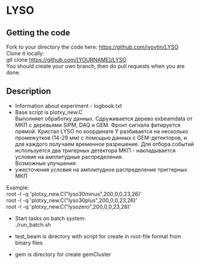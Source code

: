 # LYSO
## Getting the code
Fork to your directory the code here: https://github.com/ivovtin/LYSO<br />
Clone it locally:<br />
git clone https://github.com/[YOURNAME]/LYSO <br />
You should create your own branch, then do pull requests when you are done. <br />

## Description
- Information about experiment - logbook.txt <br />
- Base script is plotxy_new.C <br />
  Выполняет обработку данных. Сдруживается дерево exbeamdata от МКП c деревьями SiPM, DAQ и GEM.
  Фронт сигнала фитируется прямой. Кристал LYSO по координате Y разбивается на несколько промежутков (14-29 мм) с помощью данных с GEM-детекторов, 
  и для каждого получаем временное разрешение. Для отбора событий используется два тригерных детектора МКП - накладывается условие на амплитудные распределения. <br /> 
  Возможные улучшения:
 - ужесточения условия на амплитудное распределение триггерных МКП <br />

  Example: <br />
  root -l -q 'plotxy_new.C("lyso30minus",200,0,0,23,26)' <br />
  root -l -q 'plotxy_new.C("lyso30plus",200,0,0,23,26)' <br />
  root -l -q 'plotxy_new.C("lysozero",200,0,0,23,26)' <br />

- Start tasks on batch system: <br />
  ./run_batch.sh

- test_beam is directory with script for create in root-file format from binary files <br />

- gem is directory for create gemCluster
